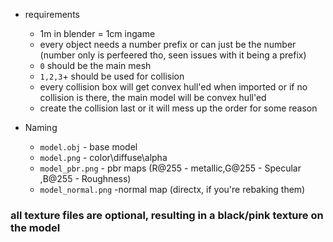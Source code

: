 
- requirements
  - 1m in blender = 1cm ingame
  - every object needs a number prefix or can just be the number (number only is perfeered tho, seen issues with it being a prefix)
  - ``0`` should be the main mesh
  - ``1,2,3``+ should be used for collision
  - every collision box will get convex hull'ed when imported or if no collision is there, the main model will be convex hull'ed
  - create the collision last or it will mess up the order for some reason

- Naming
  - ``model.obj`` - base model
  - ``model.png`` - color\diffuse\alpha
  - ``model_pbr.png`` - pbr maps (R@255 - metallic,G@255 - Specular ,B@255 - Roughness)
  - ``model_normal.png`` -normal map (directx, if you're rebaking them) 

### all texture files are optional, resulting in a black/pink texture on the model
